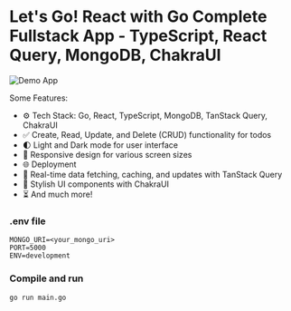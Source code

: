 # Let's Go! React with Go Complete Fullstack App - TypeScript, React Query, MongoDB, ChakraUI

![Demo App](https://i.ibb.co/JvRTWmW/Group-93.png)

Some Features:

- ⚙️ Tech Stack: Go, React, TypeScript, MongoDB, TanStack Query, ChakraUI
- ✅ Create, Read, Update, and Delete (CRUD) functionality for todos
- 🌓 Light and Dark mode for user interface
- 📱 Responsive design for various screen sizes
- 🌐 Deployment
- 🔄 Real-time data fetching, caching, and updates with TanStack Query
- 🎨 Stylish UI components with ChakraUI
- ⏳ And much more!

### .env file

```shell
MONGO_URI=<your_mongo_uri>
PORT=5000
ENV=development
```

### Compile and run

```shell
go run main.go
```
